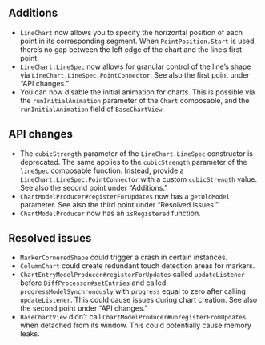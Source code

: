## Additions

- `LineChart` now allows you to specify the horizontal position of each point in its corresponding segment. When `PointPosition.Start` is used, there’s no gap between the left edge of the chart and the line’s first point.
- `LineChart.LineSpec` now allows for granular control of the line’s shape via `LineChart.LineSpec.PointConnector`. See also the first point under “API changes.”
- You can now disable the initial animation for charts. This is possible via the `runInitialAnimation` parameter of the `Chart` composable, and the `runInitialAnimation` field of `BaseChartView`.

## API changes

- The `cubicStrength` parameter of the `LineChart.LineSpec` constructor is deprecated. The same applies to the `cubicStrength` parameter of the `lineSpec` composable function. Instead, provide a `LineChart.LineSpec.PointConnector` with a custom `cubicStrength` value. See also the second point under “Additions.”
- `ChartModelProducer#registerForUpdates` now has a `getOldModel` parameter. See also the third point under “Resolved issues.”
- `ChartModelProducer` now has an `isRegistered` function.

## Resolved issues

- `MarkerCorneredShape` could trigger a crash in certain instances.
- `ColumnChart` could create redundant touch detection areas for markers.
- `ChartEntryModelProducer#registerForUpdates` called `updateListener` before `DiffProcessor#setEntries` and called `progressModelSynchronously` with `progress` equal to zero after calling `updateListener`. This could cause issues during chart creation. See also the second point under “API changes.”
- `BaseChartView` didn’t call `ChartModelProducer#unregisterFromUpdates` when detached from its window. This could potentially cause memory leaks.
